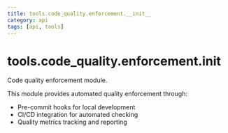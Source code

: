 ```yaml
---
title: tools.code_quality.enforcement.__init__
category: api
tags: [api, tools]
---
```


# tools.code_quality.enforcement.__init__

Code quality enforcement module.

This module provides automated quality enforcement through:
- Pre-commit hooks for local development
- CI/CD integration for automated checking
- Quality metrics tracking and reporting

